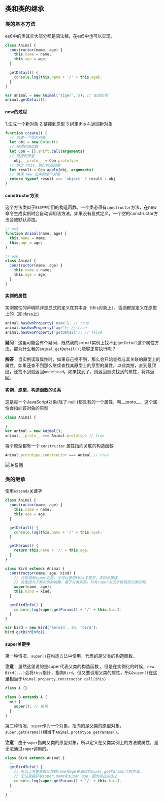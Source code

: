 ## 类和类的继承

### 类的基本方法
es6中的类其实大部分都是语法糖，在es5中也可以实现。
```js
class Animal {
  constructor(name, age) {
    this.name = name;
    this.age = age;
  }

  getDetail() {
    console.log(this.name + '/' + this.age);
  }
}

var animal = new Animal('tiger', 5); // 生成实例
animal.getDetail();
```

#### new的过程
1.生成一个新对象
2.链接到原型
3.绑定this
4.返回新对象
```js
function create() {
  // 创建一个空的对象
  let obj = new Object()
  // 获得构造函数
  let Con = [].shift.call(arguments)
  // 链接到原型
	obj.__proto__ = Con.prototype
  // 绑定 this，执行构造函数
  let result = Con.apply(obj, arguments)
  // 确保 new 出来的是个对象
  return typeof result === 'object' ? result : obj
}
```

#### constructor方法
这个方法类似于`ES5`中咱们的构造函数。一个类必须有`constructor`方法，在new命令生成实例时会自动调用该方法。如果没有显式定义，一个空的constructor方法会被默认添加。
```js
// es5
function Animal(name, age) {
  this.name = name;
  this.age = age;
}

// es6
class Animal {
  constructor(name, age) {
    this.name = name;
    this.age = age;
  }
}
```

#### 实例的属性
实例属性的声明除非是显式的定义在其本身（this对象上），否则都是定义在原型上的（即class上）
```js
animal.hasOwnProperty('name'); // true
animal.hasOwnProperty('age'); // true
animal.hasOwnProperty('getDetail'); // false
```
**疑问**：这里可能会有个疑问，既然我的`animal`实例上找不到`getDetail`这个属性方法，那为什么我的`animal.getDetail();`能够正常执行呢？

**解答**：当实例读取属性时，如果自己找不到，那么会开始查找与其关联的原型上的属性，如果还查不到那么继续查找其原型上的原型的属性。以此类推，直到最顶层，还找不到就返回`undefined`。如果找到了，则返回首次找到的属性，将其返回。

#### 实例，原型，构造函数的关系
这是每一个JavaScript对象(除了 null )都具有的一个属性，叫__proto__，这个属性会指向该对象的原型
```js
class Animal {
  ...
}
var animal = new Animal();
animal.__proto__ === Animal.prototype // true
```

每个原型都有一个 `constructor` 属性指向关联的构造函数
```js
Animal.prototype.constructor === Animal // true
```
![关系图](https://raw.githubusercontent.com/kerwin-ly/Blog/master/assets/imgs/prototype.png)

### 类的继承
使用`extends`关键字
```js
class Animal {
  constructor(name, age) {
    this.name = name;
    this.age = age;
  }

  getDetail() {
    console.log(this.name + '/' + this.age);
  }

  getParams() {
    return this.name + '/' + this.age;
  }
}

class Bird extends Animal {
  constructor(name, age, kind) {
    // 只有调用super之后，才可以使用this关键字，否则会报错。
    // 这是因为子类实例的构建，基于父类实例，只有super方法才能调用父类实例。
    super(name, age);
    this.kind = kind;
  }

  getBirdInfo() {
    console.log(super.getParams() + '/' + this.kind);
  }
}

var bird = new Bird('kerwin', 20, 'bird');
bird.getBirdInfo();
```

#### super关键字
第一种情况，`super()`在构造方法中使用，代表的是父类的构造函数。

**注意**：虽然这里说的是super代表父类的构造函数 。但是在实例化的时候，`new Bird(...)`会将`this`指针，指向`Bird`。但又要调用父类的属性，所以`super()`在这里相当于`Animal.property.constructor.call(this)`
```js
class A {}

class B extends A {
  m() {
    super(); // 报错
  }
}
```

第二种情况，`super`作为一个对象，指向的是父类的原型对象，`super.getParams()`相当于`Animal.prototype.getParams()`。

**注意**：由于`super`指向父类的原型对象，所以定义在父类实例上的方法或属性，是无法通过`super`调用的。
```js
class Bird extends Animal {
  ...
  getBirdInfo() {
    // 所以上方要获取父类的name和age是通过的super.getParams()的方法.
    // 无法直接获取super.name和super.age，因为其在实例上
    console.log(super.getParams() + '/' + this.kind);
  }
  ...
}

```
